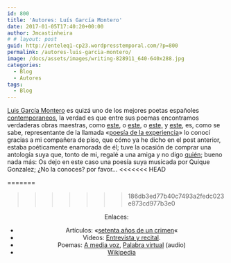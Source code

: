 ```yaml
---
id: 800
title: 'Autores: Luís García Montero'
date: 2017-01-05T17:40:20+00:00
author: Jmcastinheira
# # layout: post
guid: http://enteleq1-cp23.wordpresstemporal.com/?p=800
permalink: /autores-luis-garcia-montero/
image: /docs/assets/images/writing-828911_640-640x288.jpg
categories:
  - Blog
  - Autores
tags:
  - Blog
---
```


  <a title="García Montero" href="http://es.wikipedia.org/wiki/Luis_Garc%C3%ADa_Montero">Luis García Montero</a> es quizá uno de los mejores poetas españoles [contemporaneos](http://www.babab.com/no19/margen.php), la verdad es que entre sus poemas encontramos verdaderas obras maestras, como <a title="Tu me llamas amor..." href="http://amediavoz.com/garciamontero.htm#T%DA%20ME%20LLAMAS,%20AMOR">este</a>, o <a title="imaginar los sitios posibles donde estabas" href="http://amediavoz.com/garciamontero.htm#IMAGINAR%20LOS%20SITIOS%20POSIBLES%20DONDE%20ESTABAS">este</a>, o <a title="hombre de lunes con secreto" href="http://zenutrio.blogspot.com/2005/04/hombre-de-lunes-con-secreto.html">este,</a> y <a title="Dedicatoria" href="http://desconvencida.blogspot.com/2006/03/dedicatoria.html">este</a>, es, como se sabe, representante de la llamada «[poesía de la experiencia](http://www.cervantesvirtual.com/portal/pec/ptercernivel.jsp?conten=historia&pagina=historia9.jsp&tit3=Hacia+el+tercer+milenio.)» lo conocí gracias a mi compañera de piso, que cómo ya he dicho en el post anterior, estaba poéticamente enamorada de él; tuve la ocasión de comprar una antología suya que, tonto de mi, regalé a una amiga y no digo [quién](http://docs.google.com/View?docID=dk4fxk2_6g9sgft&revision=_latest#XII); bueno nada más: Os dejo en este caso una poesía suya musicada por Quique Gonzalez; ¿No la conoces? por favor&#8230;
<<<<<<< HEAD
</p>
=======

>>>>>>> 186db3ed77b40c7493a2fedc023e873cd977b3e0

<div align="center">


Enlaces:

  * Artículos: «[setenta años de un crimen](http://www.rebelion.org/noticia.php?id=36486)«
  * Videos: [Entrevista y recital](http://www.cervantesvirtual.com/portal/poesia/montero/videos.shtml).
  * Poemas: [A media voz](http://amediavoz.com/garciamontero.htm), [Palabra virtual](http://www.palabravirtual.com/index.php?ir=crit.php&wid=181&show=poemas&p=Luis+Garc%EDa+Montero) (audio)
  * [Wikipedia](http://es.wikipedia.org/wiki/Luis_Garc%C3%ADa_Montero)